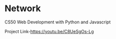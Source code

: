 # Network

CS50 Web Development with Python and Javascript 

Project Link-https://youtu.be/C8UeSgOs-Lg

